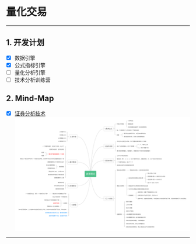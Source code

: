 量化交易
===
---
## 1. 开发计划
- [x] 数据引擎
- [x] 公式指标引擎
- [ ] 量化分析引擎
- [ ] 技术分析训练营

## 2. Mind-Map
- [x] [证券分析技术](https://github.com/mymmsc/quant/blob/1.0.x/docs/mind/%E6%B3%A2%E6%B5%AA%E7%90%86%E8%AE%BA.png)
  ![image](https://github.com/mymmsc/quant/blob/1.0.x/docs/mind/%E6%B3%A2%E6%B5%AA%E7%90%86%E8%AE%BA.png)

---

